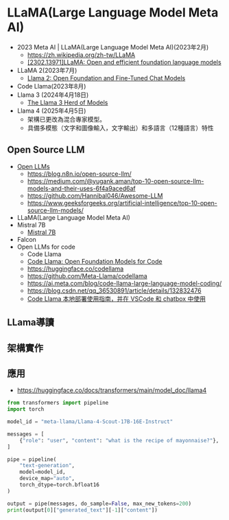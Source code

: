 # LLaMA(Large Language Model Meta AI)  
- 2023 Meta AI | LLaMA(Large Language Model Meta AI)(2023年2月)
  - https://zh.wikipedia.org/zh-tw/LLaMA
  - [[2302.13971]LLaMA: Open and efficient foundation language models](https://arxiv.org/abs/2302.13971)
- LLaMA 2(2023年7月)
  - [Llama 2: Open Foundation and Fine-Tuned Chat Models]() 
- Code Llama(2023年8月)
- Llama 3 (2024年4月18日)
  - [The Llama 3 Herd of Models](https://arxiv.org/abs/2407.21783) 
- Llama 4 (2025年4月5日)
  - 架構已更改為混合專家模型。
  - 具備多模態（文字和圖像輸入，文字輸出）和多語言（12種語言）特性
## Open Source LLM
- [Open LLMs](https://github.com/eugeneyan/open-llms)
  - https://blog.n8n.io/open-source-llm/
  - https://medium.com/@yugank.aman/top-10-open-source-llm-models-and-their-uses-6f4a9aced6af
  - https://github.com/Hannibal046/Awesome-LLM
  - https://www.geeksforgeeks.org/artificial-intelligence/top-10-open-source-llm-models/
- LLaMA(Large Language Model Meta AI) 
- Mistral 7B
  - [Mistral 7B](https://arxiv.org/abs/2310.06825) 
- Falcon
- Open LLMs for code
  - Code Llama 
  - [Code Llama: Open Foundation Models for Code](https://ai.meta.com/research/publications/code-llama-open-foundation-models-for-code/)
  - https://huggingface.co/codellama
  - https://github.com/Meta-Llama/codellama
  - https://ai.meta.com/blog/code-llama-large-language-model-coding/
  - https://blog.csdn.net/qq_36530891/article/details/132832476
  - [Code Llama 本地部署使用指南，并在 VSCode 和 chatbox 中使用](https://www.bingal.com/posts/code-llama-usage/)
## LLama導讀
## 架構實作
## 應用
- https://huggingface.co/docs/transformers/main/model_doc/llama4
```python
from transformers import pipeline
import torch

model_id = "meta-llama/Llama-4-Scout-17B-16E-Instruct"

messages = [
    {"role": "user", "content": "what is the recipe of mayonnaise?"},
]

pipe = pipeline(
    "text-generation",
    model=model_id,
    device_map="auto",
    torch_dtype=torch.bfloat16
)

output = pipe(messages, do_sample=False, max_new_tokens=200)
print(output[0]["generated_text"][-1]["content"])
```
